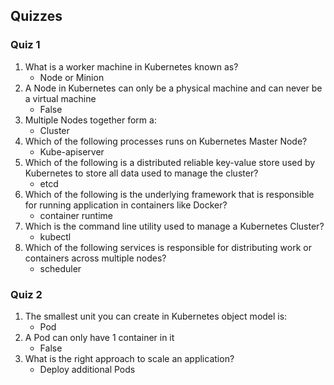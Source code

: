 ## Quizzes

### Quiz 1 

1. What is a worker machine in Kubernetes known as?
    - Node or Minion
2. A Node in Kubernetes can only be a physical machine and can never be a virtual machine
    - False
3. Multiple Nodes together form a:
    - Cluster
4. Which of the following processes runs on Kubernetes Master Node?
    - Kube-apiserver
5. Which of the following is a distributed reliable key-value store used by Kubernetes to store all data used to manage the cluster?
    - etcd
6. Which of the following is the underlying framework that is responsible for running application in containers like Docker?
    - container runtime
7. Which is the command line utility used to manage a Kubernetes Cluster?
    - kubectl
8. Which of the following services is responsible for distributing work or containers across multiple nodes?
    - scheduler

### Quiz 2

1. The smallest unit you can create in Kubernetes object model is:
    - Pod
2. A Pod can only have 1 container in it
    - False
3. What is the right approach to scale an application?
    - Deploy additional Pods
